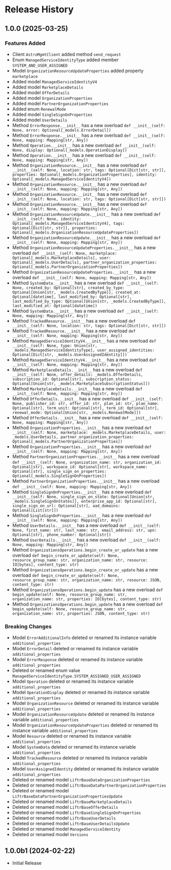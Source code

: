 # Release History

## 1.0.0 (2025-03-25)

### Features Added

  - Client `AstroMgmtClient` added method `send_request`
  - Enum `ManagedServiceIdentityType` added member `SYSTEM_AND_USER_ASSIGNED`
  - Model `OrganizationResourceUpdateProperties` added property `marketplace`
  - Added model `ManagedServiceIdentityV4`
  - Added model `MarketplaceDetails`
  - Added model `OfferDetails`
  - Added model `OrganizationProperties`
  - Added model `PartnerOrganizationProperties`
  - Added enum `RenewalMode`
  - Added model `SingleSignOnProperties`
  - Added model `UserDetails`
  - Method `ErrorResponse.__init__` has a new overload `def __init__(self: None, error: Optional[_models.ErrorDetail])`
  - Method `ErrorResponse.__init__` has a new overload `def __init__(self: None, mapping: Mapping[str, Any])`
  - Method `Operation.__init__` has a new overload `def __init__(self: None, display: Optional[_models.OperationDisplay])`
  - Method `Operation.__init__` has a new overload `def __init__(self: None, mapping: Mapping[str, Any])`
  - Method `OrganizationResource.__init__` has a new overload `def __init__(self: None, location: str, tags: Optional[Dict[str, str]], properties: Optional[_models.OrganizationProperties], identity: Optional[_models.ManagedServiceIdentityV4])`
  - Method `OrganizationResource.__init__` has a new overload `def __init__(self: None, mapping: Mapping[str, Any])`
  - Method `OrganizationResource.__init__` has a new overload `def __init__(self: None, location: str, tags: Optional[Dict[str, str]])`
  - Method `OrganizationResource.__init__` has a new overload `def __init__(self: None, mapping: Mapping[str, Any])`
  - Method `OrganizationResourceUpdate.__init__` has a new overload `def __init__(self: None, identity: Optional[_models.ManagedServiceIdentityV4], tags: Optional[Dict[str, str]], properties: Optional[_models.OrganizationResourceUpdateProperties])`
  - Method `OrganizationResourceUpdate.__init__` has a new overload `def __init__(self: None, mapping: Mapping[str, Any])`
  - Method `OrganizationResourceUpdateProperties.__init__` has a new overload `def __init__(self: None, marketplace: Optional[_models.MarketplaceDetails], user: Optional[_models.UserDetails], partner_organization_properties: Optional[_models.PartnerOrganizationProperties])`
  - Method `OrganizationResourceUpdateProperties.__init__` has a new overload `def __init__(self: None, mapping: Mapping[str, Any])`
  - Method `SystemData.__init__` has a new overload `def __init__(self: None, created_by: Optional[str], created_by_type: Optional[Union[str, _models.CreatedByType]], created_at: Optional[datetime], last_modified_by: Optional[str], last_modified_by_type: Optional[Union[str, _models.CreatedByType]], last_modified_at: Optional[datetime])`
  - Method `SystemData.__init__` has a new overload `def __init__(self: None, mapping: Mapping[str, Any])`
  - Method `TrackedResource.__init__` has a new overload `def __init__(self: None, location: str, tags: Optional[Dict[str, str]])`
  - Method `TrackedResource.__init__` has a new overload `def __init__(self: None, mapping: Mapping[str, Any])`
  - Method `ManagedServiceIdentityV4.__init__` has a new overload `def __init__(self: None, type: Union[str, _models.ManagedServiceIdentityType], user_assigned_identities: Optional[Dict[str, _models.UserAssignedIdentity]])`
  - Method `ManagedServiceIdentityV4.__init__` has a new overload `def __init__(self: None, mapping: Mapping[str, Any])`
  - Method `MarketplaceDetails.__init__` has a new overload `def __init__(self: None, offer_details: _models.OfferDetails, subscription_id: Optional[str], subscription_status: Optional[Union[str, _models.MarketplaceSubscriptionStatus]])`
  - Method `MarketplaceDetails.__init__` has a new overload `def __init__(self: None, mapping: Mapping[str, Any])`
  - Method `OfferDetails.__init__` has a new overload `def __init__(self: None, publisher_id: str, offer_id: str, plan_id: str, plan_name: Optional[str], term_unit: Optional[str], term_id: Optional[str], renewal_mode: Optional[Union[str, _models.RenewalMode]])`
  - Method `OfferDetails.__init__` has a new overload `def __init__(self: None, mapping: Mapping[str, Any])`
  - Method `OrganizationProperties.__init__` has a new overload `def __init__(self: None, marketplace: _models.MarketplaceDetails, user: _models.UserDetails, partner_organization_properties: Optional[_models.PartnerOrganizationProperties])`
  - Method `OrganizationProperties.__init__` has a new overload `def __init__(self: None, mapping: Mapping[str, Any])`
  - Method `PartnerOrganizationProperties.__init__` has a new overload `def __init__(self: None, organization_name: str, organization_id: Optional[str], workspace_id: Optional[str], workspace_name: Optional[str], single_sign_on_properties: Optional[_models.SingleSignOnProperties])`
  - Method `PartnerOrganizationProperties.__init__` has a new overload `def __init__(self: None, mapping: Mapping[str, Any])`
  - Method `SingleSignOnProperties.__init__` has a new overload `def __init__(self: None, single_sign_on_state: Optional[Union[str, _models.SingleSignOnStates]], enterprise_app_id: Optional[str], single_sign_on_url: Optional[str], aad_domains: Optional[List[str]])`
  - Method `SingleSignOnProperties.__init__` has a new overload `def __init__(self: None, mapping: Mapping[str, Any])`
  - Method `UserDetails.__init__` has a new overload `def __init__(self: None, first_name: str, last_name: str, email_address: str, upn: Optional[str], phone_number: Optional[str])`
  - Method `UserDetails.__init__` has a new overload `def __init__(self: None, mapping: Mapping[str, Any])`
  - Method `OrganizationsOperations.begin_create_or_update` has a new overload `def begin_create_or_update(self: None, resource_group_name: str, organization_name: str, resource: IO[bytes], content_type: str)`
  - Method `OrganizationsOperations.begin_create_or_update` has a new overload `def begin_create_or_update(self: None, resource_group_name: str, organization_name: str, resource: JSON, content_type: str)`
  - Method `OrganizationsOperations.begin_update` has a new overload `def begin_update(self: None, resource_group_name: str, organization_name: str, properties: IO[bytes], content_type: str)`
  - Method `OrganizationsOperations.begin_update` has a new overload `def begin_update(self: None, resource_group_name: str, organization_name: str, properties: JSON, content_type: str)`

### Breaking Changes

  - Model `ErrorAdditionalInfo` deleted or renamed its instance variable `additional_properties`
  - Model `ErrorDetail` deleted or renamed its instance variable `additional_properties`
  - Model `ErrorResponse` deleted or renamed its instance variable `additional_properties`
  - Deleted or renamed enum value `ManagedServiceIdentityType.SYSTEM_ASSIGNED_USER_ASSIGNED`
  - Model `Operation` deleted or renamed its instance variable `additional_properties`
  - Model `OperationDisplay` deleted or renamed its instance variable `additional_properties`
  - Model `OrganizationResource` deleted or renamed its instance variable `additional_properties`
  - Model `OrganizationResourceUpdate` deleted or renamed its instance variable `additional_properties`
  - Model `OrganizationResourceUpdateProperties` deleted or renamed its instance variable `additional_properties`
  - Model `Resource` deleted or renamed its instance variable `additional_properties`
  - Model `SystemData` deleted or renamed its instance variable `additional_properties`
  - Model `TrackedResource` deleted or renamed its instance variable `additional_properties`
  - Model `UserAssignedIdentity` deleted or renamed its instance variable `additional_properties`
  - Deleted or renamed model `LiftrBaseDataOrganizationProperties`
  - Deleted or renamed model `LiftrBaseDataPartnerOrganizationProperties`
  - Deleted or renamed model `LiftrBaseDataPartnerOrganizationPropertiesUpdate`
  - Deleted or renamed model `LiftrBaseMarketplaceDetails`
  - Deleted or renamed model `LiftrBaseOfferDetails`
  - Deleted or renamed model `LiftrBaseSingleSignOnProperties`
  - Deleted or renamed model `LiftrBaseUserDetails`
  - Deleted or renamed model `LiftrBaseUserDetailsUpdate`
  - Deleted or renamed model `ManagedServiceIdentity`
  - Deleted or renamed model `Versions`

## 1.0.0b1 (2024-02-22)

* Initial Release
